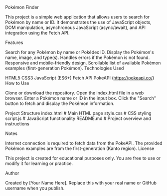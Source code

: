 Pokémon Finder

This project is a simple web application that allows users to search for Pokémon by name or ID.
It demonstrates the use of JavaScript objects, DOM manipulation, asynchronous JavaScript (async/await), and API integration using the Fetch API.

Features

Search for any Pokémon by name or Pokédex ID.
Display the Pokémon's name, image, and type(s).
Handles errors if the Pokémon is not found.
Responsive and mobile-friendly design.
Scrollable list of available Pokémon examples (first-generation Pokémon).
Technologies Used

HTML5
CSS3
JavaScript (ES6+)
Fetch API
PokeAPI (https://pokeapi.co/)
How to Use

Clone or download the repository.
Open the index.html file in a web browser.
Enter a Pokémon name or ID in the input box.
Click the "Search" button to fetch and display the Pokémon information.

Project Structure
index.html     # Main HTML page
style.css      # CSS styling
script.js      # JavaScript functionality
README.md      # Project overview and instructions

Notes

Internet connection is required to fetch data from the PokeAPI.
The provided Pokémon examples are from the first-generation (Kanto region).
License

This project is created for educational purposes only.
You are free to use or modify it for learning or practice.

Author

Created by [Your Name Here].
Replace this with your real name or GitHub username when you publish.

